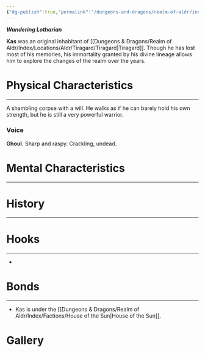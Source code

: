 ```yaml
---
{"dg-publish":true,"permalink":"/dungeons-and-dragons/realm-of-aldr/index/characters/kas/"}
---
```


***Wandering Lotharian***

**Kas** was an original inhabitant of [[Dungeons & Dragons/Realm of Aldr/Index/Locations/Aldr/Tiragard/Tiragard\|Tiragard]]. Though he has lost most of his memories, his immortality granted by his divine lineage allows him to explore the changes of the realm over the years.
# Physical Characteristics
---
A shambling corpse with a will. He walks as if he can barely hold his own strength, but he is still a very powerful warrior.
### Voice
**Ghoul.** Sharp and raspy. Crackling, undead.
# Mental Characteristics
---

# History
---

# Hooks
---
- 
# Bonds
---
- Kas is under the [[Dungeons & Dragons/Realm of Aldr/Index/Factions/House of the Sun\|House of the Sun]].
# Gallery 